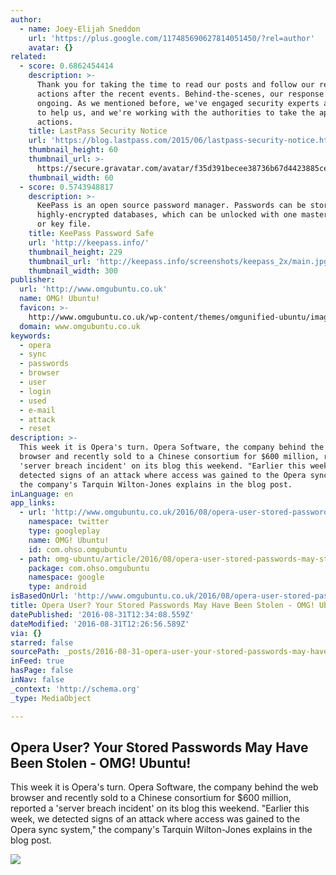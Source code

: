 ```yaml
---
author:
  - name: Joey-Elijah Sneddon
    url: 'https://plus.google.com/117485690627814051450/?rel=author'
    avatar: {}
related:
  - score: 0.6862454414
    description: >-
      Thank you for taking the time to read our posts and follow our recommended
      actions after the recent events. Behind-the-scenes, our response has been
      ongoing. As we mentioned before, we've engaged security experts and firms
      to help us, and we're working with the authorities to take the appropriate
      actions.
    title: LastPass Security Notice
    url: 'https://blog.lastpass.com/2015/06/lastpass-security-notice.html/'
    thumbnail_height: 60
    thumbnail_url: >-
      https://secure.gravatar.com/avatar/f35d391becee38736b67d4423885cea7?s=60&d=mm&r=pg
    thumbnail_width: 60
  - score: 0.5743948817
    description: >-
      KeePass is an open source password manager. Passwords can be stored in
      highly-encrypted databases, which can be unlocked with one master password
      or key file.
    title: KeePass Password Safe
    url: 'http://keepass.info/'
    thumbnail_height: 229
    thumbnail_url: 'http://keepass.info/screenshots/keepass_2x/main.jpg'
    thumbnail_width: 300
publisher:
  url: 'http://www.omgubuntu.co.uk'
  name: OMG! Ubuntu!
  favicon: >-
    http://www.omgubuntu.co.uk/wp-content/themes/omgunified-ubuntu/images/favicon.ico
  domain: www.omgubuntu.co.uk
keywords:
  - opera
  - sync
  - passwords
  - browser
  - user
  - login
  - used
  - e-mail
  - attack
  - reset
description: >-
  This week it is Opera's turn. Opera Software, the company behind the web
  browser and recently sold to a Chinese consortium for $600 million, reported a
  'server breach incident' on its blog this weekend. "Earlier this week, we
  detected signs of an attack where access was gained to the Opera sync system,"
  the company's Tarquin Wilton-Jones explains in the blog post.
inLanguage: en
app_links:
  - url: 'http://www.omgubuntu.co.uk/2016/08/opera-user-stored-passwords-may-stolen'
    namespace: twitter
    type: googleplay
    name: OMG! Ubuntu!
    id: com.ohso.omgubuntu
  - path: omg-ubuntu/article/2016/08/opera-user-stored-passwords-may-stolen
    package: com.ohso.omgubuntu
    namespace: google
    type: android
isBasedOnUrl: 'http://www.omgubuntu.co.uk/2016/08/opera-user-stored-passwords-may-stolen'
title: Opera User? Your Stored Passwords May Have Been Stolen - OMG! Ubuntu!
datePublished: '2016-08-31T12:34:08.559Z'
dateModified: '2016-08-31T12:26:56.589Z'
via: {}
starred: false
sourcePath: _posts/2016-08-31-opera-user-your-stored-passwords-may-have-been-stolen-omg.md
inFeed: true
hasPage: false
inNav: false
_context: 'http://schema.org'
_type: MediaObject

---
```

<article style=""><h1>Opera User? Your Stored Passwords May Have Been Stolen - OMG! Ubuntu!</h1><p>This week it is Opera's turn. Opera Software, the company behind the web browser and recently sold to a Chinese consortium for $600 million, reported a 'server breach incident' on its blog this weekend. "Earlier this week, we detected signs of an attack where access was gained to the Opera sync system," the company's Tarquin Wilton-Jones explains in the blog post.</p><img src="http://www.omgubuntu.co.uk/wp-content/uploads/2016/08/opera-hack.jpg" /></article>